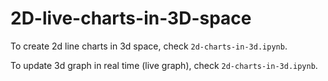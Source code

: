 # 2D-live-charts-in-3D-space

To create 2d line charts in 3d space, check `2d-charts-in-3d.ipynb`.

To update 3d graph in real time (live graph), check `2d-charts-in-3d.ipynb`.


